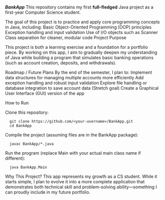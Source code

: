_**BankApp**_
  This repository contains my first **full-fledged** Java project as a first-year Computer Science student.

The goal of this project is to practice and apply core programming concepts in Java, including:
  Basic Object-Oriented Programming (OOP) principles
  Exception handling and input validation
  Use of I/O objects such as Scanner
  Class separation for cleaner, modular code
  Project Purpose

This project is both a learning exercise and a foundation for a portfolio piece. By working on this app, I aim to gradually deepen my understanding of Java while building a program that simulates basic banking operations (such as account creation, deposits, and withdrawals).

Roadmap / Future Plans
  By the end of the semester, I plan to:
  Implement data structures for managing multiple accounts more efficiently
  Add exception handling and robust input validation
  Explore file handling or database integration to save account data
  (Stretch goal) Create a Graphical User Interface (GUI) version of the app

How to Run

Clone this repository:
```
  git clone https://github.com/<your-username>/BankApp.git
  cd BankApp
```  
Compile the project (assuming files are in the BankApp package):
```
  javac BankApp/*.java
```
Run the program (replace Main with your actual main class name if different):
```
  java BankApp.Main
```

Why This Project?
This app represents my growth as a CS student. While it starts simple, I plan to evolve it into a more complete application that demonstrates both technical skill and problem-solving ability—something I can proudly include in my future portfolio.
